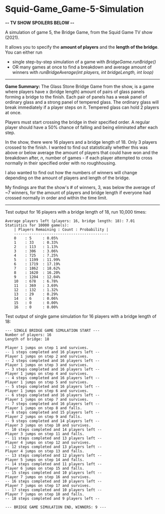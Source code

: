 # Squid-Game_Game-5-Simulation
**-- TV SHOW SPOILERS BELOW --**

A simulation of game 5, the Bridge Game, from the Squid Game TV show (2021).

It allows you to specify the **amount of players** and the **length of the bridge**.
You can either run
* single step-by-step simulation of a game with *BridgeGame.runBridge()*
* OR many games at once to find a breakdown and average amount of winners with *runBridgeAverage(int players, int bridgeLength, int loop)*

------------- 

**Game Summary:** The Glass Stone Bridge Game from the show, is a game where players have x (bridge length) amount of pairs of glass panels forming a bridge to the finish. Each pair of panels has a weak panel of ordinary glass and a strong panel of tempered glass. The ordinary glass will break immediately if a player steps on it. Tempered glass can hold 2 players at once.

Players must start crossing the bridge in their specified order. A regular player should have a 50% chance of falling and being eliminated after each step.

In the show, there were 16 players and a bridge length of 18. Only 3 players crossed to the finish. I wanted to find out statistically whether this was above or below average the amount of players that could have won and the breakdown after, *n*, number of games - if each player attempted to cross normally in their specified order with no roughhousing.

I also wanted to find out how the numbers of winners will change depending on the amount of players and length of the bridge.

My findings are that the show's # of winners, 3, was below the average of ~7 winners, for the amount of players and bridge length if everyone had crossed normally in order and within the time limit.

------------- 

Test output for 16 players with a bridge length of 18, run 10,000 times:

```
Average players left (players: 16, bridge length: 18): 7.01
Statistics for 10000 game(s):
	| Players Remaining : Count : Probability |
	-------------------------------------------
	0	 : 5	 : 0.05%
	1	 : 33	 : 0.33%
	2	 : 113	 : 1.13%
	3	 : 306	 : 3.06%
	4	 : 725	 : 7.25%
	5	 : 1199	 : 11.99%
	6	 : 1719	 : 17.19%
	7	 : 1862	 : 18.62%
	8	 : 1620	 : 16.20%
	9	 : 1204	 : 12.04%
	10	 : 678	 : 6.78%
	11	 : 369	 : 3.69%
	12	 : 132	 : 1.32%
	13	 : 29	 : 0.29%
	14	 : 6	 : 0.06%
	15	 : 0	 : 0.00%
	16	 : 0	 : 0.00%
```

Test output of single game simulation for 16 players with a bridge length of 18:
```
--- SINGLE BRIDGE GAME SIMULATION START ---
Number of players: 16
Length of bridge: 18

Player 1 jumps on step 1 and survives.
-- 1 steps completed and 16 players left --
Player 1 jumps on step 2 and survives.
-- 2 steps completed and 16 players left --
Player 1 jumps on step 3 and survives.
-- 3 steps completed and 16 players left --
Player 1 jumps on step 4 and survives.
-- 4 steps completed and 16 players left --
Player 1 jumps on step 5 and survives.
-- 5 steps completed and 16 players left --
Player 1 jumps on step 6 and survives.
-- 6 steps completed and 16 players left --
Player 1 jumps on step 7 and survives.
-- 7 steps completed and 16 players left --
Player 1 jumps on step 8 and falls.
-- 8 steps completed and 15 players left --
Player 2 jumps on step 9 and falls.
-- 9 steps completed and 14 players left --
Player 3 jumps on step 10 and survives.
-- 10 steps completed and 14 players left --
Player 3 jumps on step 11 and falls.
-- 11 steps completed and 13 players left --
Player 4 jumps on step 12 and survives.
-- 12 steps completed and 13 players left --
Player 4 jumps on step 13 and falls.
-- 13 steps completed and 12 players left --
Player 5 jumps on step 14 and falls.
-- 14 steps completed and 11 players left --
Player 6 jumps on step 15 and falls.
-- 15 steps completed and 10 players left --
Player 7 jumps on step 16 and survives.
-- 16 steps completed and 10 players left --
Player 7 jumps on step 17 and survives.
-- 17 steps completed and 10 players left --
Player 7 jumps on step 18 and falls.
-- 18 steps completed and 9 players left --

--- BRIDGE GAME SIMULATION END, WINNERS: 9 ---

```
